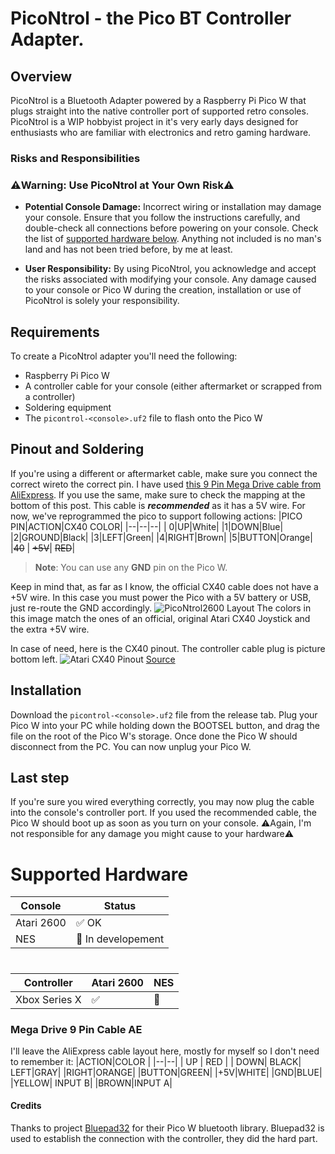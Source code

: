# PicoNtrol - the Pico BT Controller Adapter.
## Overview
PicoNtrol is a Bluetooth Adapter powered by a Raspberry Pi Pico W that plugs straight into the native controller port of supported retro consoles.
PicoNtrol is a WIP hobbyist project in it's very early days designed for enthusiasts who are familiar with electronics and retro gaming hardware.

### Risks and Responsibilities
### ⚠️Warning: Use PicoNtrol at Your Own Risk⚠️

 - **Potential Console Damage:** Incorrect wiring or installation may damage your console. Ensure that you follow the instructions carefully, and double-check all connections before powering on your console. Check the list of [supported hardware below](https://github.com/ShadeReogen/PicoNtrol?tab=readme-ov-file#supported-hardware). Anything not included is no man's land and has not been tried before, by me at least.

 - **User Responsibility:** By using PicoNtrol, you acknowledge and accept the risks associated with modifying your console. Any damage caused to your console or Pico W during the creation, installation or use of PicoNtrol is solely your responsibility.

## Requirements
To create a PicoNtrol adapter you'll need the following:
- Raspberry Pi Pico W
- A controller cable for your console (either aftermarket or scrapped from a controller)
- Soldering equipment
- The `picontrol-<console>.uf2` file to flash onto the Pico W
##  Pinout and Soldering
If you're using a different or aftermarket cable, make sure you connect the correct wireto the correct pin.
I have used [this 9 Pin Mega Drive cable from AliExpress](https://it.aliexpress.com/item/1005006642758218.html?spm=a2g0o.productlist.main.23.3e9bEGleEGle14&algo_pvid=dfa1677c-e244-4ff3-a169-98364c37e02d&utparam-url=scene:search%7Cquery_from:&gatewayAdapt=glo2ita). If you use the same, make sure to check the mapping at the bottom of this post. This cable is ***recommended*** as it has a 5V wire.
For now, we've reprogrammed the pico to support following actions:
|PICO PIN|ACTION|CX40 COLOR|
|--|--|--|
|  0|UP|White|
|1|DOWN|Blue|
|2|GROUND|Black|
|3|LEFT|Green|
|4|RIGHT|Brown|
|5|BUTTON|Orange|
|~~40~~ | ~~+5V~~| ~~RED~~|
> **Note**: You can use any **GND** pin on the Pico W.

Keep in mind that, as far as I know, the official CX40 cable does not have a +5V wire. In this case you must power the Pico with a 5V battery or USB, just re-route the GND accordingly.
![PicoNtrol2600 Layout](https://i.imgur.com/VmpadPB.png)
The colors in this image match the ones of an official, original Atari CX40 Joystick and the extra +5V wire.

In case of need, here is the CX40 pinout. The controller cable plug is picture bottom left. 
![Atari CX40 Pinout](https://jamhamster.files.wordpress.com/2021/07/atari-joysticks-pinout.jpg?w=1024)
[Source](https://jamhamster.wordpress.com/2021/07/17/atari-kempston-joystick-pinout-diagram/)

## Installation
Download the `picontrol-<console>.uf2` file from the release tab.
Plug your Pico W into your PC while holding down the BOOTSEL button, and drag the file on the root of the Pico W's storage. Once done the Pico W should disconnect from the PC.
You can now unplug your Pico W.

## Last step
If you're sure you wired everything correctly, you may now plug the cable into the console's controller port.
If you used the recommended cable, the Pico W should boot up as soon as you turn on your console.
⚠️Again, I'm not responsible for any damage you might cause to your hardware⚠️

# Supported Hardware
|Console|Status  |
|--|--|
| Atari 2600 | :white_check_mark: OK|
|NES|:red_circle: In developement|
#

|Controller  | Atari 2600| NES|
|--|--|--|
| Xbox Series X |:white_check_mark:|:red_circle:|


### Mega Drive 9 Pin Cable AE
I'll leave the AliExpress cable layout here, mostly for myself so I don't need to remember it:
|ACTION|COLOR  | 
|--|--|
| UP | RED |
| DOWN| BLACK|
LEFT|GRAY|
|RIGHT|ORANGE|
|BUTTON|GREEN|
|+5V|WHITE|
|GND|BLUE|
|YELLOW| INPUT B|
|BROWN|INPUT A|

#### Credits
Thanks to project [Bluepad32](https://github.com/ricardoquesada/bluepad32) for their Pico W bluetooth library.
Bluepad32 is used to establish the connection with the controller, they did the hard part.
